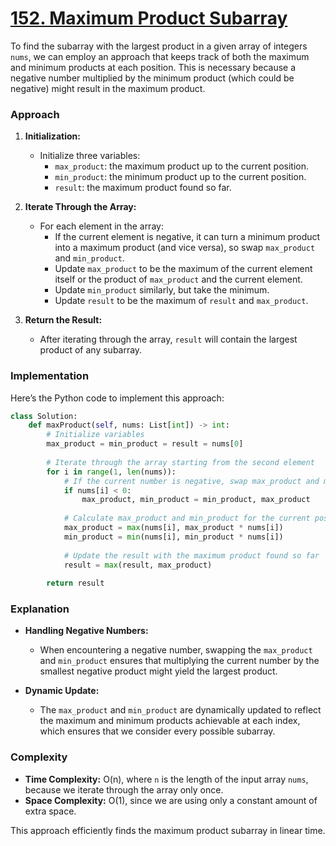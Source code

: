 # [152. Maximum Product Subarray](https://leetcode.com/problems/maximum-product-subarray/description/)

To find the subarray with the largest product in a given array of integers `nums`, we can employ an approach that keeps track of both the maximum and minimum products at each position. This is necessary because a negative number multiplied by the minimum product (which could be negative) might result in the maximum product.

### Approach

1. **Initialization:**
   - Initialize three variables:
     - `max_product`: the maximum product up to the current position.
     - `min_product`: the minimum product up to the current position.
     - `result`: the maximum product found so far.

2. **Iterate Through the Array:**
   - For each element in the array:
     - If the current element is negative, it can turn a minimum product into a maximum product (and vice versa), so swap `max_product` and `min_product`.
     - Update `max_product` to be the maximum of the current element itself or the product of `max_product` and the current element.
     - Update `min_product` similarly, but take the minimum.
     - Update `result` to be the maximum of `result` and `max_product`.

3. **Return the Result:**
   - After iterating through the array, `result` will contain the largest product of any subarray.

### Implementation

Here’s the Python code to implement this approach:

```python
class Solution:
    def maxProduct(self, nums: List[int]) -> int:
        # Initialize variables
        max_product = min_product = result = nums[0]
        
        # Iterate through the array starting from the second element
        for i in range(1, len(nums)):
            # If the current number is negative, swap max_product and min_product
            if nums[i] < 0:
                max_product, min_product = min_product, max_product
            
            # Calculate max_product and min_product for the current position
            max_product = max(nums[i], max_product * nums[i])
            min_product = min(nums[i], min_product * nums[i])
            
            # Update the result with the maximum product found so far
            result = max(result, max_product)
        
        return result
```

### Explanation

- **Handling Negative Numbers:**
  - When encountering a negative number, swapping the `max_product` and `min_product` ensures that multiplying the current number by the smallest negative product might yield the largest product.
  
- **Dynamic Update:**
  - The `max_product` and `min_product` are dynamically updated to reflect the maximum and minimum products achievable at each index, which ensures that we consider every possible subarray.

### Complexity

- **Time Complexity:** O(n), where `n` is the length of the input array `nums`, because we iterate through the array only once.
- **Space Complexity:** O(1), since we are using only a constant amount of extra space.

This approach efficiently finds the maximum product subarray in linear time.
